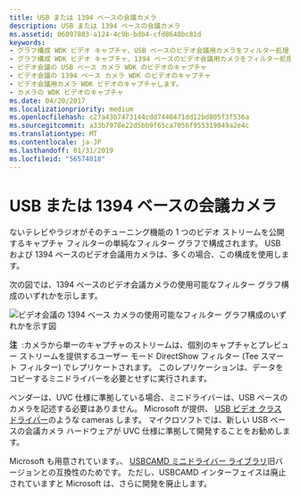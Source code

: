 ```yaml
---
title: USB または 1394 ベースの会議カメラ
description: USB または 1394 ベースの会議カメラ
ms.assetid: 06097803-a124-4c9b-bdb4-cfd8648bc81d
keywords:
- グラフ構成 WDK ビデオ キャプチャ、USB ベースのビデオ会議用カメラをフィルター処理します。
- グラフ構成 WDK ビデオ キャプチャ、1394 ベースのビデオ会議用カメラをフィルター処理します。
- ビデオ会議の USB ベース カメラ WDK のビデオのキャプチャ
- ビデオ会議の 1394 ベース カメラ WDK のビデオのキャプチャ
- ビデオ会議用カメラ WDK ビデオのキャプチャします。
- カメラの WDK ビデオのキャプチャ
ms.date: 04/20/2017
ms.localizationpriority: medium
ms.openlocfilehash: c27a43b7473144cdd7440471dd12bd805f3f536a
ms.sourcegitcommit: a33b7978e22d5bb9f65ca7056f955319049a2e4c
ms.translationtype: MT
ms.contentlocale: ja-JP
ms.lasthandoff: 01/31/2019
ms.locfileid: "56574018"
---
```

# <a name="usb-or-1394-based-conferencing-camera"></a>USB または 1394 ベースの会議カメラ


ないテレビやラジオがそのチューニング機能の 1 つのビデオ ストリームを公開するキャプチャ フィルターの単純なフィルター グラフで構成されます。 USB および 1394 ベースのビデオ会議用カメラは、多くの場合、この構成を使用します。

次の図では、1394 ベースのビデオ会議カメラの使用可能なフィルター グラフ構成のいずれかを示します。

![ビデオ会議の 1394 ベース カメラの使用可能なフィルター グラフ構成のいずれかを示す図](images/conferencing-camera-1394.gif)

**注**  :カメラから単一のキャプチャのストリームは、個別のキャプチャとプレビュー ストリームを提供するユーザー モード DirectShow フィルター (Tee スマート フィルター) でレプリケートされます。 このレプリケーションは、データをコピーするミニドライバーを必要とせずに実行されます。

 

ベンダーは、UVC 仕様に準拠している場合、ミニドライバーは、USB ベースのカメラを記述する必要はありません。 Microsoft が提供、 [USB ビデオ クラス ドライバー](usb-video-class-driver.md)のような cameras します。 マイクロソフトでは、新しい USB ベースの会議カメラ ハードウェアが UVC 仕様に準拠して開発することをお勧めします。

Microsoft も用意されています。、 [USBCAMD ミニドライバー ライブラリ](usbcamd-minidriver-library.md)旧バージョンとの互換性のためです。 ただし、USBCAMD インターフェイスは廃止されていますと Microsoft は、さらに開発を廃止します。

 

 




